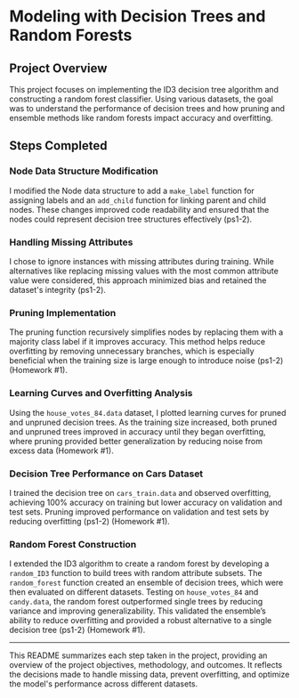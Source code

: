 # Modeling with Decision Trees and Random Forests

## Project Overview
This project focuses on implementing the ID3 decision tree algorithm and constructing a random forest classifier. Using various datasets, the goal was to understand the performance of decision trees and how pruning and ensemble methods like random forests impact accuracy and overfitting.

## Steps Completed

### Node Data Structure Modification
I modified the Node data structure to add a `make_label` function for assigning labels and an `add_child` function for linking parent and child nodes. These changes improved code readability and ensured that the nodes could represent decision tree structures effectively (ps1-2).

### Handling Missing Attributes
I chose to ignore instances with missing attributes during training. While alternatives like replacing missing values with the most common attribute value were considered, this approach minimized bias and retained the dataset's integrity (ps1-2).

### Pruning Implementation
The pruning function recursively simplifies nodes by replacing them with a majority class label if it improves accuracy. This method helps reduce overfitting by removing unnecessary branches, which is especially beneficial when the training size is large enough to introduce noise (ps1-2) (Homework #1).

### Learning Curves and Overfitting Analysis
Using the `house_votes_84.data` dataset, I plotted learning curves for pruned and unpruned decision trees. As the training size increased, both pruned and unpruned trees improved in accuracy until they began overfitting, where pruning provided better generalization by reducing noise from excess data (Homework #1).

### Decision Tree Performance on Cars Dataset
I trained the decision tree on `cars_train.data` and observed overfitting, achieving 100% accuracy on training but lower accuracy on validation and test sets. Pruning improved performance on validation and test sets by reducing overfitting (ps1-2) (Homework #1).

### Random Forest Construction
I extended the ID3 algorithm to create a random forest by developing a `random_ID3` function to build trees with random attribute subsets. The `random_forest` function created an ensemble of decision trees, which were then evaluated on different datasets. Testing on `house_votes_84` and `candy.data`, the random forest outperformed single trees by reducing variance and improving generalizability. This validated the ensemble’s ability to reduce overfitting and provided a robust alternative to a single decision tree (ps1-2) (Homework #1).

---

This README summarizes each step taken in the project, providing an overview of the project objectives, methodology, and outcomes. It reflects the decisions made to handle missing data, prevent overfitting, and optimize the model's performance across different datasets.
